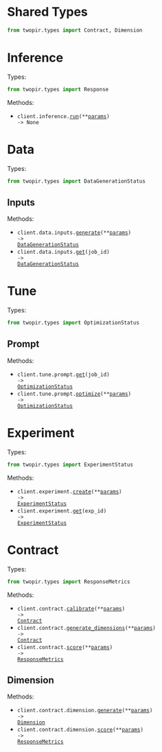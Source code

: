 # Shared Types

```python
from twopir.types import Contract, Dimension
```

# Inference

Types:

```python
from twopir.types import Response
```

Methods:

- <code title="post /inference/run">client.inference.<a href="./src/twopir/resources/inference.py">run</a>(\*\*<a href="src/twopir/types/inference_run_params.py">params</a>) -> None</code>

# Data

Types:

```python
from twopir.types import DataGenerationStatus
```

## Inputs

Methods:

- <code title="post /data/input">client.data.inputs.<a href="./src/twopir/resources/data/inputs.py">generate</a>(\*\*<a href="src/twopir/types/data/input_generate_params.py">params</a>) -> <a href="./src/twopir/types/data_generation_status.py">DataGenerationStatus</a></code>
- <code title="get /data/input/{job_id}">client.data.inputs.<a href="./src/twopir/resources/data/inputs.py">get</a>(job_id) -> <a href="./src/twopir/types/data_generation_status.py">DataGenerationStatus</a></code>

# Tune

Types:

```python
from twopir.types import OptimizationStatus
```

## Prompt

Methods:

- <code title="get /tune/prompt/{job_id}">client.tune.prompt.<a href="./src/twopir/resources/tune/prompt.py">get</a>(job_id) -> <a href="./src/twopir/types/optimization_status.py">OptimizationStatus</a></code>
- <code title="post /tune/prompt">client.tune.prompt.<a href="./src/twopir/resources/tune/prompt.py">optimize</a>(\*\*<a href="src/twopir/types/tune/prompt_optimize_params.py">params</a>) -> <a href="./src/twopir/types/optimization_status.py">OptimizationStatus</a></code>

# Experiment

Types:

```python
from twopir.types import ExperimentStatus
```

Methods:

- <code title="post /experiments">client.experiment.<a href="./src/twopir/resources/experiment.py">create</a>(\*\*<a href="src/twopir/types/experiment_create_params.py">params</a>) -> <a href="./src/twopir/types/experiment_status.py">ExperimentStatus</a></code>
- <code title="get /experiments/{exp_id}">client.experiment.<a href="./src/twopir/resources/experiment.py">get</a>(exp_id) -> <a href="./src/twopir/types/experiment_status.py">ExperimentStatus</a></code>

# Contract

Types:

```python
from twopir.types import ResponseMetrics
```

Methods:

- <code title="post /contracts/calibrate">client.contract.<a href="./src/twopir/resources/contract/contract.py">calibrate</a>(\*\*<a href="src/twopir/types/contract_calibrate_params.py">params</a>) -> <a href="./src/twopir/types/shared/contract.py">Contract</a></code>
- <code title="post /contracts/generate_dimensions">client.contract.<a href="./src/twopir/resources/contract/contract.py">generate_dimensions</a>(\*\*<a href="src/twopir/types/contract_generate_dimensions_params.py">params</a>) -> <a href="./src/twopir/types/shared/contract.py">Contract</a></code>
- <code title="post /contracts/score">client.contract.<a href="./src/twopir/resources/contract/contract.py">score</a>(\*\*<a href="src/twopir/types/contract_score_params.py">params</a>) -> <a href="./src/twopir/types/response_metrics.py">ResponseMetrics</a></code>

## Dimension

Methods:

- <code title="post /contracts/dimensions/generate">client.contract.dimension.<a href="./src/twopir/resources/contract/dimension.py">generate</a>(\*\*<a href="src/twopir/types/contract/dimension_generate_params.py">params</a>) -> <a href="./src/twopir/types/shared/dimension.py">Dimension</a></code>
- <code title="post /contracts/dimensions/score">client.contract.dimension.<a href="./src/twopir/resources/contract/dimension.py">score</a>(\*\*<a href="src/twopir/types/contract/dimension_score_params.py">params</a>) -> <a href="./src/twopir/types/response_metrics.py">ResponseMetrics</a></code>

